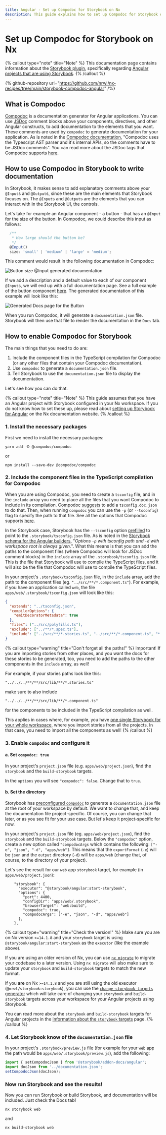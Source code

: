 ```yaml
---
title: Angular - Set up Compodoc for Storybook on Nx
description: This guide explains how to set up Compodoc for Storybook on Angular projects in a Nx workspace.
---
```


# Set up Compodoc for Storybook on Nx

{% callout type="note" title="Note" %}
This documentation page contains information about the [Storybook plugin](/packages/storybook), specifically regarding [Angular projects that are using Storybook](/packages/storybook/documents/overview-angular).
{% /callout %}

{% github-repository url="https://github.com/nrwl/nx-recipes/tree/main/storybook-compodoc-angular" /%}

## What is Compodoc

[Compodoc](https://compodoc.app/) is a documentation generator for Angular applications. You can use [JSDoc](https://jsdoc.app/) comment blocks above your components, directives, and other Angular constructs, to add documentation to the elements that you want. These comments are used by `compodoc` to generate documentation for your application. As is noted in the [Compodoc documentation](https://compodoc.app/guides/comments.html), "Compodoc uses the Typescript AST parser and it's internal APIs, so the comments have to be JSDoc comments". You can read more about the JSDoc tags that Compodoc supports [here](https://compodoc.app/guides/jsdoc-tags.html).

## How to use Compodoc in Storybook to write documentation

In Storybook, it makes sense to add explanatory comments above your `@Input`s and `@Output`s, since these are the main elements that Storybook focuses on. The `@Input`s and `@Output`s are the elements that you can interact with in the Storybook UI, the controls.

Let's take for example an Angular component - a button - that has an `@Input` for the size of the button. In Compodoc, we could describe this input as follows:

```ts
  /**
   * How large should the button be?
   */
  @Input()
  size: 'small' | 'medium' | 'large' = 'medium';
```

This comment would result in the following documentation in Compodoc:

![Button size `@Input` generated documentation](/shared/packages/storybook/button-size-input.png)

If we add a description and a default value to each of our component `@Input`s, we will end up with a full documentation page. See a full example of the button component [here](https://github.com/nrwl/nx-recipes/tree/main/storybook-compodoc-angular/apps/web/src/app/butn/butn.component.ts). The generated documentation of this example will look like this:

![Generated Docs page for the Button](/shared/packages/storybook/button-docs.png)

When you run Compodoc, it will generate a `documentation.json` file. Storybook will then use that file to render the documentation in the `Docs` tab.

## How to enable Compodoc for Storybook

The main things that you need to do are:

1. Include the component files in the TypeScript compilation for Compodoc (or any other files that contain your Compodoc documentation).
2. Use `compodoc` to generate a `documentation.json` file.
3. Tell Storybook to use the `documentation.json` file to display the documentation.

Let's see how you can do that.

{% callout type="note" title="Note" %}
This guide assumes that you have an Angular project with Storybook configured in your Nx workspace. If you do not know how to set these up, please read about [setting up Storybook for Angular](/packages/storybook/documents/overview-angular) on the Nx documentation website.
{% /callout %}

### 1. Install the necessary packages

First we need to install the necessary packages:

```shell
yarn add -D @compodoc/compodoc
```

or

```shell
npm install --save-dev @compodoc/compodoc
```

### 2. Include the component files in the TypeScript compilation for Compodoc

When you are using Compodoc, you need to create a `tsconfig` file, and in the `include` array you need to place all the files that you want Compodoc to include in its compilation. Compodoc [suggests](https://compodoc.app/guides/installation.html) to add a `tsconfig.doc.json` to do that. Then, when running `compodoc` you can use the `-p` (or `--tsconfig`) flag to specify the path to that file. See all the options that Compodoc supports [here](https://compodoc.app/guides/options.html).

In the Storybook case, Storybook has the `--tsconfig` option [prefilled](https://github.com/storybookjs/storybook/blob/next/code/frameworks/angular/src/builders/utils/run-compodoc.ts#L23) to point to the `.storybook/tsconfig.json` file. As is noted in the [Storybook schema for the Angular builders](https://github.com/storybookjs/storybook/blob/next/code/frameworks/angular/src/builders/start-storybook/schema.json#L76), "_Options `-p` with tsconfig path and `-d` with workspace root is always given._". What this means is that you can add the paths to the component files (where Compodoc will look for JSDoc comment blocks) in the `include` array of the `.storybook/tsconfig.json` file. This is the file that Storybook will use to compile the TypeScript files, and it will also be the file that Compodoc will use to compile the TypeScript files.

In your project's `.storybook/tsconfig.json` file, in the `include` array, add the path to the component files (eg. `"../src/**/*.component.ts"`). For example, if you have an application called `web`, the file `apps/web/.storybook/tsconfig.json` will look like this:

```json {% fileName="apps/web/.storybook/tsconfig.json" %}
{
  "extends": "../tsconfig.json",
  "compilerOptions": {
    "emitDecoratorMetadata": true
  },
  "files": ["../src/polyfills.ts"],
  "exclude": ["../**/*.spec.ts"],
  "include": ["../src/**/*.stories.ts", "../src/**/*.component.ts", "*.js"]
}
```

{% callout type="warning" title="Don't forget all the paths!" %}
Important! If you are importing stories from other places, and you want the docs for these stories to be generated, too, you need to add the paths to the other components in the `include` array, as well!

For example, if your stories paths look like this:

```
"../../../**/**/src/lib/**/*.stories.ts"
```

make sure to also include

```
"../../../**/**/src/lib/**/*.component.ts"
```

for the components to be included in the TypeScript compilation as well.

This applies in cases where, for example, you have [one single Storybook for your whole workspace](/recipes/storybook/one-storybook-for-all), where you import stories from all the projects. In that case, you need to import all the components as well!
{% /callout %}

### 3. Enable `compodoc` and configure it

#### a. Set `compodoc: true`

In your project's `project.json` file (e.g. `apps/web/project.json`), find the `storybook` and the `build-storybook` targets.

In the `options` you will see `"compodoc": false`. Change that to `true`.

#### b. Set the directory

Storybook has [preconfigured `compodoc`](https://github.com/storybookjs/storybook/blob/next/code/frameworks/angular/src/builders/utils/run-compodoc.ts#L25) to generate a `documentation.json` file at the root of your workspace by default. We want to change that, and keep the documentation file project-specific. Of course, you can change that later, or as you see fit for your use case. But let's keep it project-specific for now.

In your project's `project.json` file (eg. `apps/web/project.json`), find the `storybook` and the `build-storybook` targets. Below the `"compodoc"` option, create a new option called `"compodocArgs` which contains the following: `["-e", "json", "-d", "apps/web"]`. This means that the `exportFormat` (`-e`) will be `json` and the `output` directory (`-d`) will be `apps/web` (change that, of course, to the directory of your project).

Let's see the result for our `web` app `storybook` target, for example (in `apps/web/project.json`):

```jsonc {% fileName="project.json" %}
    "storybook": {
      "executor": "@storybook/angular:start-storybook",
      "options": {
        "port": 4400,
        "configDir": "apps/web/.storybook",
        "browserTarget": "web:build",
        "compodoc": true,
        "compodocArgs": ["-e", "json", "-d", "apps/web"]
      },
    },
```

{% callout type="warning" title="Check the version!" %}
Make sure you are on Nx version `>=14.1.8` and your `storybook` target is using `@storybook/angular:start-storybook` as the `executor` (like the example above).

If you are using an older version of Nx, you can use [`nx migrate`](/packages/nx/documents/migrate) to migrate your codebase to a later version. Using `nx migrate` will also make sure to update your `storybook` and `build-storybook` targets to match the new format.

If you **are** on Nx `>=14.1.8` and you are still using the old executor (`@nrwl/storybook:storybook`), you can use the [`change-storybook-targets` generator](/packages/storybook/generators/change-storybook-targets) which will take care of changing your `storybook` and `build-storybook` targets across your workspace for your Angular projects using Storybook.

You can read more about the `storybook` and `build-storybook` targets for Angular projects in the [Information about the `storybook` targets](/packages/storybook/documents/angular-storybook-targets) page.
{% /callout %}

### 4. Let Storybook know of the `documentation.json` file

In your project's `.storybook/preview.js` file (for example for your `web` app the path would be `apps/web/.storybook/preview.js`), add the following:

```js {% fileName="apps/web/.storybook/preview.js" %}
import { setCompodocJson } from '@storybook/addon-docs/angular';
import docJson from '../documentation.json';
setCompodocJson(docJson);
```

### Now run Storybook and see the results!

Now you can run Storybook or build Storybook, and documentation will be included. Just check the Docs tab!

```shell
nx storybook web
```

and

```shell
nx build-storybook web
```
